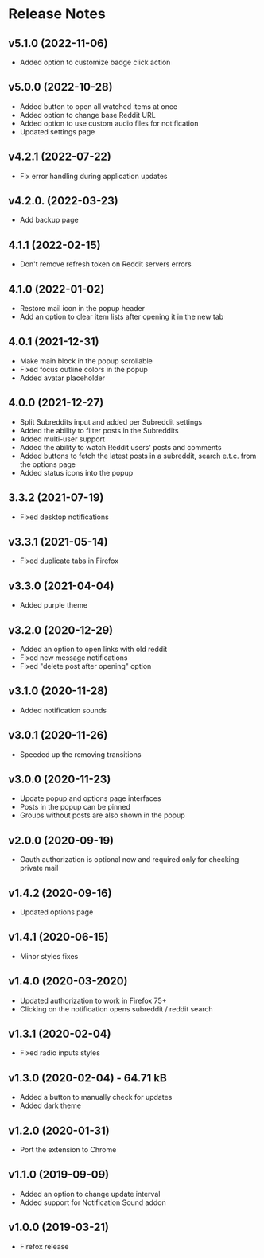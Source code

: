 # Release Notes

## v5.1.0 (2022-11-06)

-   Added option to customize badge click action

## v5.0.0 (2022-10-28)

-   Added button to open all watched items at once
-   Added option to change base Reddit URL
-   Added option to use custom audio files for notification
-   Updated settings page

## v4.2.1 (2022-07-22)

-   Fix error handling during application updates

## v4.2.0. (2022-03-23)

-   Add backup page

## 4.1.1 (2022-02-15)

-   Don't remove refresh token on Reddit servers errors

## 4.1.0 (2022-01-02)

-   Restore mail icon in the popup header
-   Add an option to clear item lists after opening it in the new tab

## 4.0.1 (2021-12-31)

-   Make main block in the popup scrollable
-   Fixed focus outline colors in the popup
-   Added avatar placeholder

## 4.0.0 (2021-12-27)

-   Split Subreddits input and added per Subreddit settings
-   Added the ability to filter posts in the Subreddits
-   Added multi-user support
-   Added the ability to watch Reddit users' posts and comments
-   Added buttons to fetch the latest posts in a subreddit, search e.t.c. from the options page
-   Added status icons into the popup

## 3.3.2 (2021-07-19)

-   Fixed desktop notifications

## v3.3.1 (2021-05-14)

-   Fixed duplicate tabs in Firefox

## v3.3.0 (2021-04-04)

-   Added purple theme

## v3.2.0 (2020-12-29)

-   Added an option to open links with old reddit
-   Fixed new message notifications
-   Fixed "delete post after opening" option

## v3.1.0 (2020-11-28)

-   Added notification sounds

## v3.0.1 (2020-11-26)

-   Speeded up the removing transitions

## v3.0.0 (2020-11-23)

-   Update popup and options page interfaces
-   Posts in the popup can be pinned
-   Groups without posts are also shown in the popup

## v2.0.0 (2020-09-19)

-   Oauth authorization is optional now and required only for checking private mail

## v1.4.2 (2020-09-16)

-   Updated options page

## v1.4.1 (2020-06-15)

-   Minor styles fixes

## v1.4.0 (2020-03-2020)

-   Updated authorization to work in Firefox 75+
-   Clicking on the notification opens subreddit / reddit search

## v1.3.1 (2020-02-04)

-   Fixed radio inputs styles

## v1.3.0 (2020-02-04) - 64.71 kB

-   Added a button to manually check for updates
-   Added dark theme

## v1.2.0 (2020-01-31)

-   Port the extension to Chrome

## v1.1.0 (2019-09-09)

-   Added an option to change update interval
-   Added support for Notification Sound addon

## v1.0.0 (2019-03-21)

-   Firefox release
